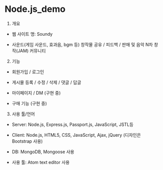 # Node.js_demo
 1. 개요
- 웹 사이트 명: Soundy

- 사운드(게임 사운드, 효과음, bgm 등) 창작물 공유 / 피드백 / 판매 및 음악 N차 창작(JAM) 커뮤니티


2. 기능
- 회원가입 / 로그인

- 게시물 등록 / 수정 / 삭제 / 댓글 / 답글

- 마이페이지 / DM (구현 중)

- 구매 기능 (구현 중)


3. 사용 툴/언어
- Server: Node.js, Express.js, Passport.js, JavaScript, JSTL등

- Client: Node.js, HTML5, CSS, JavaScript, Ajax, jQuery (디자인은 Bootstrap 사용)

- DB: MongoDB, Mongoose 사용

- 사용 툴: Atom text editor 사용
